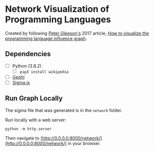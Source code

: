# Network Visualization of Programming Languages

Created by following [Peter Gleeson's](https://medium.com/@petergleeson1) 2017 article,
[How to visualize the programming language influence graph](https://medium.com/free-code-camp/how-to-visualize-the-programming-language-influence-graph-7f1b765b44d1).

## Dependencies

- [ ] Python (3.8.2)
   - [ ] `pip3 install wikipedia`
- [ ] [Gephi](https://gephi.org/users/download/)
- [ ] [Sigma.js](http://sigmajs.org/)

## Run Graph Locally

The sigma file that was generated is in the `network` folder.

Run locally with a web server:

```commandline
python -m http.server
```

Then navigate to [http://0.0.0.0:8000/network/](http://0.0.0.0:8000/network/) in your browser.
